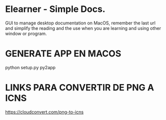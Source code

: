 # Elearner - Simple Docs.
GUI to manage desktop documentation on MacOS, remember the last url and simplify 
the reading and the use when you are learning and using other window or program.

# GENERATE APP EN MACOS
python setup.py py2app

# LINKS PARA CONVERTIR DE PNG A ICNS
https://cloudconvert.com/png-to-icns